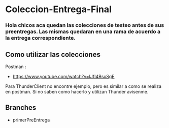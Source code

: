 # Coleccion-Entrega-Final
### Hola chicos aca quedan las colecciones de testeo antes de sus preentregas. Las mismas quedaran en una rama de acuerdo a la entrega correspondiente. 
## Como utilizar las colecciones 

Postman : 
 - https://www.youtube.com/watch?v=IJfI4BsxSgE

Para ThunderClient no encontre ejemplo, pero es similar a como se realiza en postman. Si no saben como hacerlo y utilizan Thunder avisenme. 



## Branches 

- primerPreEntrega
